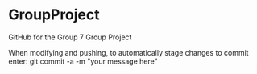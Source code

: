 # GroupProject
GitHub for the Group 7 Group Project

When modifying and pushing, to automatically stage changes to commit enter:
git commit -a -m "your message here"
